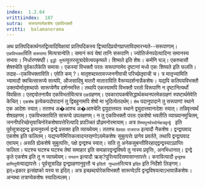 ```yaml
---
index:  1.2.64
vrittiindex:  187
sutra:  सरूपाणामेकशेष एकविभक्तौ
vritti:  balamanorama 
---
```


अथ प्रातिपदिकार्थगतद्वित्वादिविक्षायां प्रातिपदिकस्य द्वित्र्यादिप्रयोगप्राप्ताविदमारभ्यते--सरूपाणाम्। `एकविभक्ता`विति `सरूपाणा` मित्यत्रान्वेति। समानं रूपं येषां तानि सरूपाणि। ज्योतिर्जनपदेत्यादिना समानस्य सभावः। निर्धारणषष्ठी। `वृद्धो यूने`त्युत्तरसूत्रादेवेत्यपकृष्यते। शिष्यते इति शेषः। कर्मणि घञ्। एकश्चासौ शेषश्चेति पूर्वकालैकेति समासः। एकस्यां विभक्तौ परतः सरूपाणामेव दृष्टानां मध्ये एकः शिष्यते इति फलति। तदाह--एकविभक्ताविति। एवेति कम् ?। मातृशब्दस्तावज्जननीवाची परिच्छेतृवाची च। त्र मातृभ्यामिति भ्यामादौ क्वचित्सारूप्ये सत्यपि, औजसादिषु मातरौ माताराविति वैरूप्यदर्शनान्नैकशेषः। यद्यपि कतिपयविभक्तौ उक्तयोर्मातृशब्दयोः सारूप्येणैव दर्शनमस्ति। तथापि एकस्यामपि विभक्तौ परतो विरूपाणि न दृष्टानित्यर्थो विवक्षितः। एतद्दयोतनायैव एकविभर्तावित्यत्र `एक`ग्रहणम्। एवकारापकर्षसिद्धार्थकथनपरमेकग्रहणं स्पष्टार्थमेवेति केचित्। `एकशेष` इत्येकपदोपादानं तु द्विबहूनामपि शेषो मा भूदित्येतदर्थम्। `शेष` पदानुपादाने तु सरूपाणां स्थाने एक आदेशः स्यात्। ततश्च अ�आश्च अ�आश्चेति द्वयुदात्तवतः स्थाने द्व्युदात्तवानादेशः स्यात्। तन्निवृत्त्यर्थं शेषग्रहणम्। एकविभक्ताविति सारूप्ये उपलक्षणम्। न तु एकविभक्तौ परतः एकशेषो भवतीति व्याख्यानमुचितम्, जननीपरिच्छेत्तृवाचिनोरेकशेषापत्तेरित्यादि प्रपञ्चितं प्रौढमनोरमायाम्। अत्र `तिष्यपुनर्वस्वोर्नक्षत्रद्वन्द्वे ` इति पूर्वसूत्राद्द्वन्द्व इत्यनुवर्त्त्य द्वन्द्वे प्रसक्त इति व्याख्येयम्। ततश्च `देवदवः` `राजराज` इत्यादौ नैकशेषः। द्वन्द्वापवाद एकशेष इति फलितम्। यद्यप्यनैमित्तिकत्वादन्तरह्गोऽयमेकशेषः सुबुत्पत्तेः प्रागेव प्रवर्तते, तथापि द्वन्द्वापवाद एवायम्। असति ह्येकशेषे सुबुत्पत्तिः, पक्षे द्वन्द्वश्च स्यात्। सति तु अनेकसुबन्तीविरहाद्द्वन्द्वस्याऽप्राप्तिः फलिता। घटश्च घटश्च घटश्च तेषां समाहार इति समाहारद्वन्द्वविषये तु नास्य प्रवृत्तिः, अनभिधानात्। द्वन्द्वे कृते एकशेष इति तु न व्याख्येयम्। `पन्थान` इत्यादौ ऋक्?पूरित्यादिसमासान्तापत्तेः। करावित्यादौ `द्वन्द्वश्च प्राणितूर्ये`त्याद्यापत्तेः। पूर्वसूत्रादिह द्वन्द्वग्रहणानुवृत्तौ च `इदितो नुम्धातो`रित्यत्र `इदित` इति निर्देशो लिङ्गम्। इत्=इकार इत्संज्ञको यस्य स इदित्। अत्र इच्छब्दयोरेकविभक्तौ सारूप्येऽपि द्वन्द्वविषयत्वाऽभावान्नैकशेषः। अन्यथा तत्राप्येकशेषः स्यादित्यलम्। 

